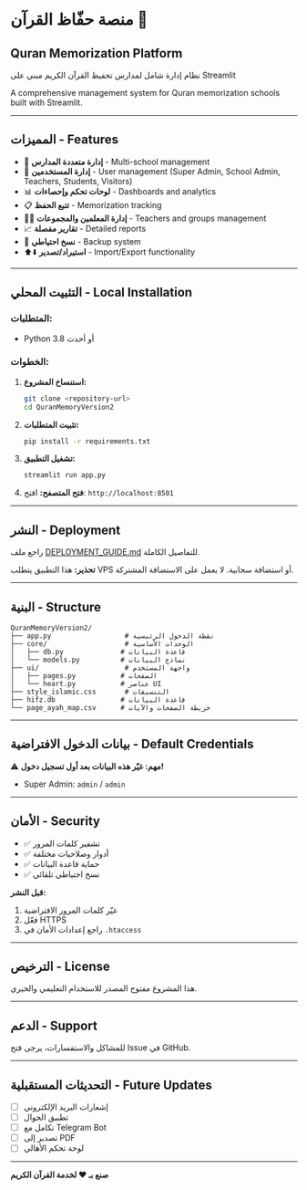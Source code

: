 # منصة حفّاظ القرآن 📖
## Quran Memorization Platform

نظام إدارة شامل لمدارس تحفيظ القرآن الكريم مبني على Streamlit

A comprehensive management system for Quran memorization schools built with Streamlit.

---

## المميزات - Features

- 🏫 **إدارة متعددة المدارس** - Multi-school management
- 👥 **إدارة المستخدمين** - User management (Super Admin, School Admin, Teachers, Students, Visitors)
- 📊 **لوحات تحكم وإحصاءات** - Dashboards and analytics
- 📋 **تتبع الحفظ** - Memorization tracking
- 👨‍🏫 **إدارة المعلمين والمجموعات** - Teachers and groups management
- 📈 **تقارير مفصلة** - Detailed reports
- 💾 **نسخ احتياطي** - Backup system
- ⬆️⬇️ **استيراد/تصدير** - Import/Export functionality

---

## التثبيت المحلي - Local Installation

### المتطلبات:
- Python 3.8 أو أحدث

### الخطوات:

1. **استنساخ المشروع:**
   ```bash
   git clone <repository-url>
   cd QuranMemoryVersion2
   ```

2. **تثبيت المتطلبات:**
   ```bash
   pip install -r requirements.txt
   ```

3. **تشغيل التطبيق:**
   ```bash
   streamlit run app.py
   ```

4. **فتح المتصفح:**
   افتح: `http://localhost:8501`

---

## النشر - Deployment

راجع ملف [DEPLOYMENT_GUIDE.md](DEPLOYMENT_GUIDE.md) للتفاصيل الكاملة.

**تحذير:** هذا التطبيق يتطلب VPS أو استضافة سحابية. لا يعمل على الاستضافة المشتركة.

---

## البنية - Structure

```
QuranMemoryVersion2/
├── app.py                  # نقطة الدخول الرئيسية
├── core/                   # الوحدات الأساسية
│   ├── db.py              # قاعدة البيانات
│   └── models.py          # نماذج البيانات
├── ui/                     # واجهة المستخدم
│   ├── pages.py           # الصفحات
│   └── heart.py           # عناصر UI
├── style_islamic.css       # التنسيقات
├── hifz.db                # قاعدة البيانات
└── page_ayah_map.csv      # خريطة الصفحات والآيات
```

---

## بيانات الدخول الافتراضية - Default Credentials

⚠️ **مهم: غيّر هذه البيانات بعد أول تسجيل دخول!**

- Super Admin: `admin` / `admin`

---

## الأمان - Security

- ✅ تشفير كلمات المرور
- ✅ أدوار وصلاحيات مختلفة
- ✅ حماية قاعدة البيانات
- ✅ نسخ احتياطي تلقائي

**قبل النشر:**
1. غيّر كلمات المرور الافتراضية
2. فعّل HTTPS
3. راجع إعدادات الأمان في `.htaccess`

---

## الترخيص - License

هذا المشروع مفتوح المصدر للاستخدام التعليمي والخيري.

---

## الدعم - Support

للمشاكل والاستفسارات، يرجى فتح Issue في GitHub.

---

## التحديثات المستقبلية - Future Updates

- [ ] إشعارات البريد الإلكتروني
- [ ] تطبيق الجوال
- [ ] تكامل مع Telegram Bot
- [ ] تصدير إلى PDF
- [ ] لوحة تحكم الأهالي

---

**صنع بـ ❤️ لخدمة القرآن الكريم**
